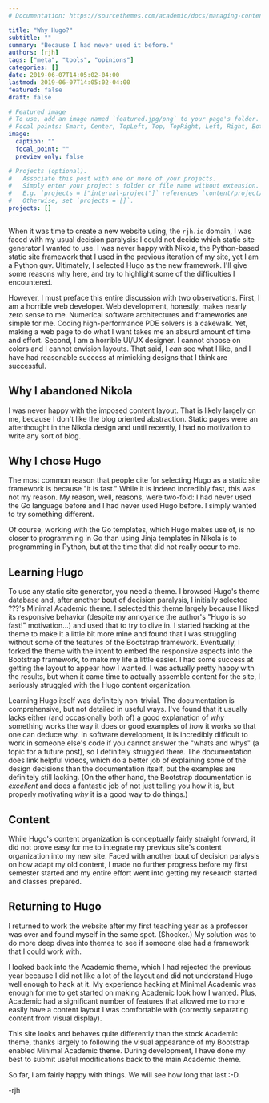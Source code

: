 ```yaml
---
# Documentation: https://sourcethemes.com/academic/docs/managing-content/

title: "Why Hugo?"
subtitle: ""
summary: "Because I had never used it before."
authors: [rjh]
tags: ["meta", "tools", "opinions"]
categories: []
date: 2019-06-07T14:05:02-04:00
lastmod: 2019-06-07T14:05:02-04:00
featured: false
draft: false

# Featured image
# To use, add an image named `featured.jpg/png` to your page's folder.
# Focal points: Smart, Center, TopLeft, Top, TopRight, Left, Right, BottomLeft, Bottom, BottomRight.
image:
  caption: ""
  focal_point: ""
  preview_only: false

# Projects (optional).
#   Associate this post with one or more of your projects.
#   Simply enter your project's folder or file name without extension.
#   E.g. `projects = ["internal-project"]` references `content/project/deep-learning/index.md`.
#   Otherwise, set `projects = []`.
projects: []
---
```


When it was time to create a new website using, the `rjh.io` domain, I was faced with my usual decision paralysis:  I could not decide which static site generator I wanted to use.  I was never happy with Nikola, the Python-based static site framework that I used in the previous iteration of my site, yet I am a Python guy.  Ultimately, I selected Hugo as the new framework.  I'll give some reasons why here, and try to highlight some of the difficulties I encountered.

However, I must preface this entire discussion with two observations.  First, I am a horrible web developer.  Web development, honestly, makes nearly zero sense to me.  Numerical software architectures and frameworks are simple for me.  Coding high-performance PDE solvers is a cakewalk.  Yet, making a web page to do what I want takes me an absurd amount of time and effort.  Second, I am a horrible UI/UX designer.  I cannot choose on colors and I cannot envision layouts.  That said, I *can* see what I like, and I have had reasonable success at mimicking designs that I think are successful.

Why I abandoned Nikola
----------------------

I was never happy with the imposed content layout.  That is likely largely on me, because I don't like the blog oriented abstraction.  Static pages were an afterthought in the Nikola design and until recently, I had no motivation to write any sort of blog.

Why I chose Hugo
----------------

The most common reason that people cite for selecting Hugo as a static site framework is because "it is fast."  While it is indeed incredibly fast, this was not my reason.  My reason, well, reasons, were two-fold: I had never used the Go language before and I had never used Hugo before.  I simply wanted to try something different.

Of course, working with the Go templates, which Hugo makes use of, is no closer to programming in Go than using Jinja templates in Nikola is to programming in Python, but at the time that did not really occur to me.

Learning Hugo
-------------

To use any static site generator, you need a theme.  I browsed Hugo's theme database and, after another bout of decision paralysis, I initially selected ???'s Minimal Academic theme.  I selected this theme largely because I liked its responsive behavior (despite my annoyance the author's "Hugo is so fast!" motivation...) and used that to try to dive in.  I started hacking at the theme to make it a little bit more mine and found that I was struggling without some of the features of the Bootstrap framework.  Eventually, I forked the theme with the intent to embed the responsive aspects into the Bootstrap framework, to make my life a little easier.  I had some success at getting the layout to appear how I wanted.  I was actually pretty happy with the results, but when it came time to actually assemble content for the site, I seriously struggled with the Hugo content organization.

Learning Hugo itself was definitely non-trivial.  The documentation is comprehensive, but not detailed in useful ways.  I've found that it usually lacks either (and occasionally both of) a good explanation of *why* something works the way it does or good examples of *how* it works so that one can deduce why.  In software development, it is incredibly difficult to work in someone else's code if you cannot answer the "whats and whys" (a topic for a future post), so I definitely struggled there.  The documentation does link helpful videos, which do a better job of explaining some of the design decisions than the documentation itself, but the examples are definitely still lacking.  (On the other hand, the Bootstrap documentation is *excellent* and does a fantastic job of not just telling you how it is, but properly motivating *why* it is a good way to do things.)

Content
-------

While Hugo's content organization is conceptually fairly straight forward, it did not prove easy for me to integrate my previous site's content organization into my new site.  Faced with another bout of decision paralysis on how adapt my old content, I made no further progress before my first semester started and my entire effort went into getting my research started and classes prepared.

Returning to Hugo
-----------------

I returned to work the website after my first teaching year as a professor was over and found myself in the same spot.  (Shocker.)  My solution was to do more deep dives into themes to see if someone else had a framework that I could work with.

I looked back into the Academic theme, which I had rejected the previous year because I did not like a lot of the layout and did not understand Hugo well enough to hack at it.  My experience hacking at Minimal Academic was enough for me to get started on making Academic look how I wanted.  Plus, Academic had a significant number of features that allowed me to more easily have a content layout I was comfortable with (correctly separating content from visual display).

This site looks and behaves quite differently than the stock Academic theme, thanks largely to following the visual appearance of my Bootstrap enabled Minimal Academic theme.  During development, I have done my best to submit useful modifications back to the main Academic theme.

So far, I am fairly happy with things.  We will see how long that last :-D.

-rjh
